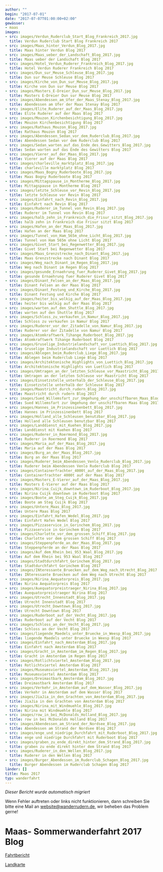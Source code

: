 ```yaml
---
author: ""
begin: "2017-07-01"
date: "2017-07-07T01:00:00+02:00"
gewässer:
- maas
images:
- src: images/Verdun_Ruderclub_Start_Blog_Frankreich_2017.jpg
  title: Verdun Ruderclub Start Blog Frankreich 2017
- src: images/Maas_hinter_Verdun_Blog_2017.jpg
  title: Maas hinter Verdun Blog 2017
- src: images/Maas_ueber_der_Landschaft_Blog_2017.jpg
  title: Maas ueber der Landschaft Blog 2017
- src: images/Hotel_Verdun_Ruderer_Frankreich_Blog_2017.jpg
  title: Hotel Verdun Ruderer Frankreich Blog 2017
- src: images/Dun_sur_Meuse_Schleuse_Blog_2017.jpg
  title: Dun sur Meuse Schleuse Blog 2017
- src: images/Kirche_von_Dun_sur_Meuse_Blog_2017.jpg
  title: Kirche von Dun sur Meuse Blog 2017
- src: images/Masters_E-Dreier_Dun_sur_Meuse_Blog_2017.jpg
  title: Masters E-Dreier Dun sur Meuse Blog 2017
- src: images/Abendessen_am_Ufer_der_Maas_Stenay_Blog_2017.jpg
  title: Abendessen am Ufer der Maas Stenay Blog 2017
- src: images/Elite_Ruderer_auf_der_Maas_Blog_2017.jpg
  title: Elite Ruderer auf der Maas Blog 2017
- src: images/Mouzon_Kirchenbesichtigung_Blog_2017.jpg
  title: Mouzon Kirchenbesichtigung Blog 2017
- src: images/Rathaus_Mouzon_Blog_2017.jpg
  title: Rathaus Mouzon Blog 2017
- src: images/Abendessen_Sedan_vor_dem_Ruderclub_Blog_2017.jpg
  title: Abendessen Sedan vor dem Ruderclub Blog 2017
- src: images/Sedan_warten_auf_das_Ende_des_Gewitters_Blog_2017.jpg
  title: Sedan warten auf das Ende des Gewitters Blog 2017
- src: images/Vierer_auf_der_Maas_Blog_2017.jpg
  title: Vierer auf der Maas Blog 2017
- src: images/charleville_marktplatz_Blog_2017.jpg
  title: charleville marktplatz Blog 2017
- src: images/Maas_Bogny_Ruderboote_Blog_2017.jpg
  title: Maas Bogny Ruderboote Blog 2017
- src: images/Mittagspause_in_Montherme_Blog_2017.jpg
  title: Mittagspause in Montherme Blog 2017
- src: images/letzte_Schleuse_vor_Revin_Blog_2017.jpg
  title: letzte Schleuse vor Revin Blog 2017
- src: images/Einfahrt_nach_Revin_Blog_2017.jpg
  title: Einfahrt nach Revin Blog 2017
- src: images/Ruderer_im_Tunnel_von_Revin_Blog_2017.jpg
  title: Ruderer im Tunnel von Revin Blog 2017
- src: images/halb_zehn_in_Frankreich_die_Frisur_sitzt_Blog_2017.jpg
  title: halb zehn in Frankreich die Frisur sitzt Blog 2017
- src: images/Hafen_an_der_Maas_Blog_2017.jpg
  title: Hafen an der Maas Blog 2017
- src: images/Tunnel_von_Ham_565m_ohne_Licht_Blog_2017.jpg
  title: Tunnel von Ham 565m ohne Licht Blog 2017
- src: images/Givet_Start_bei_Regenwetter_Blog_2017.jpg
  title: Givet Start bei Regenwetter Blog 2017
- src: images/Maas_Grenzstrecke_nach_Dinant_Blog_2017.jpg
  title: Maas Grenzstrecke nach Dinant Blog 2017
- src: images/Weg_nach_Dinant_im_Regen_Blog_2017.jpg
  title: Weg nach Dinant im Regen Blog 2017
- src: images/gesunde_Ernaehrung_fuer_Ruderer_Givet_Blog_2017.jpg
  title: gesunde Ernaehrung fuer Ruderer Givet Blog 2017
- src: images/Dinant_Felsen_an_der_Maas_Blog_2017.jpg
  title: Dinant Felsen an der Maas Blog 2017
- src: images/Dinant_Festung_und_Kirche_Blog_2017.jpg
  title: Dinant Festung und Kirche Blog 2017
- src: images/heiter_bis_wolkig_auf_der_Maas_Blog_2017.jpg
  title: heiter bis wolkig auf der Maas Blog 2017
- src: images/warten_auf_den_Shuttle_Blog_2017.jpg
  title: warten auf den Shuttle Blog 2017
- src: images/Schloss_zu_verkaufen_in_Namur_Blog_2017.jpg
  title: Schloss zu verkaufen in Namur Blog 2017
- src: images/Ruderer_vor_der_Zitadelle_von_Namur_Blog_2017.jpg
  title: Ruderer vor der Zitadelle von Namur Blog 2017
- src: images/Atomkraftwerk_Tihange_Ruderboot_Blog_2017.jpg
  title: Atomkraftwerk Tihange Ruderboot Blog 2017
- src: images/Gruselige_Industrielandschaft_vor_Luettich_Blog_2017.jpg
  title: Gruselige Industrielandschaft vor Luettich Blog 2017
- src: images/Ablegen_beim_Ruderclub_Liege_Blog_2017.jpg
  title: Ablegen beim Ruderclub Liege Blog 2017
- src: images/Architektonische_Highlights_von_Luettich_Blog_2017.jpg
  title: Architektonische Highlights von Luettich Blog 2017
- src: images/Umtragen_an_der_letzten_Schleuse_vor_Maastricht_Blog_2017.jpg
  title: Umtragen an der letzten Schleuse vor Maastricht Blog 2017
- src: images/Einsetzstelle_unterhalb_der_Schleuse_Blog_2017.jpg
  title: Einsetzstelle unterhalb der Schleuse Blog 2017
- src: images/Maastricht_durch_rudern_Blog_2017.jpg
  title: Maastricht durch rudern Blog 2017
- src: images/Sued_Willemsfart_zur_Umgehung_der_unschiffbaren_Maas_Blog_2017.jpg
  title: Sued Willemsfart zur Umgehung der unschiffbaren Maas Blog 2017
- src: images/Hannes_im_Prinzessinenbett_Blog_2017.jpg
  title: Hannes im Prinzessinenbett Blog 2017
- src: images/Holland_alle_Schleusen_benutzbar_Blog_2017.jpg
  title: Holland alle Schleusen benutzbar Blog 2017
- src: images/Landdienst_mit_Kuehen_Blog_2017.jpg
  title: Landdienst mit Kuehen Blog 2017
- src: images/Ruderer_in_Roermond_Blog_2017.jpg
  title: Ruderer in Roermond Blog 2017
- src: images/Maria_auf_der_Maas_Blog_2017.jpg
  title: Maria auf der Maas Blog 2017
- src: images/Burg_an_der_Maas_Blog_2017.jpg
  title: Burg an der Maas Blog 2017
- src: images/Ruderer_beim_Abendessen_Venlo_Ruderclub_Blog_2017.jpg
  title: Ruderer beim Abendessen Venlo Ruderclub Blog 2017
- src: images/Containerfrachter_4000t_auf_der_Maas_Blog_2017.jpg
  title: Containerfrachter 4000t auf der Maas Blog 2017
- src: images/Masters_E-Vierer_auf_der_Maas_Blog_2017.jpg
  title: Masters E-Vierer auf der Maas Blog 2017
- src: images/Nirina_Cuijk_downtown_im_Ruderboot_Blog_2017.jpg
  title: Nirina Cuijk downtown im Ruderboot Blog 2017
- src: images/Boote_am_Steg_Cuijk_Blog_2017.jpg
  title: Boote am Steg Cuijk Blog 2017
- src: images/Untere_Maas_Blog_2017.jpg
  title: Untere Maas Blog 2017
- src: images/Einfahrt_Hafen_Wedel_Blog_2017.jpg
  title: Einfahrt Hafen Wedel Blog 2017
- src: images/Pizzaservice_in_Gorinchem_Blog_2017.jpg
  title: Pizzaservice in Gorinchem Blog 2017
- src: images/Charlotte_vor_dem_grossen_Schiff_Blog_2017.jpg
  title: Charlotte vor dem grossen Schiff Blog 2017
- src: images/Steppenpferde_an_der_Maas_Blog_2017.jpg
  title: Steppenpferde an der Maas Blog 2017
- src: images/Auf_dem_Rhein_bei_953_Waal_Blog_2017.jpg
  title: Auf dem Rhein bei 953 Waal Blog 2017
- src: images/Stadtdurchfahrt_Gorinchem_Blog_2017.jpg
  title: Stadtdurchfahrt Gorinchem Blog 2017
- src: images/INteressante_Bruecken_auf_dem_Weg_nach_Utrecht_Blog_2017.jpg
  title: INteressante Bruecken auf dem Weg nach Utrecht Blog 2017
- src: images/Nirina_Aequatorpreis_Blog_2017.jpg
  title: Nirina Aequatorpreis Blog 2017
- src: images/Auequatorpreistraeger_Nirina_Blog_2017.jpg
  title: Auequatorpreistraeger Nirina Blog 2017
- src: images/Utrecht_Innenstadt_Blog_2017.jpg
  title: Utrecht Innenstadt Blog 2017
- src: images/Utrecht_Downtown_Blog_2017.jpg
  title: Utrecht Downtown Blog 2017
- src: images/Ruderboot_auf_der_Vecht_Blog_2017.jpg
  title: Ruderboot auf der Vecht Blog 2017
- src: images/Schloss_an_der_Vecht_Blog_2017.jpg
  title: Schloss an der Vecht Blog 2017
- src: images/liegende_Maedels_unter_Bruecke_in_Weesp_Blog_2017.jpg
  title: liegende Maedels unter Bruecke in Weesp Blog 2017
- src: images/Einfahrt_nach_Amsterdam_Blog_2017.jpg
  title: Einfahrt nach Amsterdam Blog 2017
- src: images/Gracht_in_Amsterdam_im_Regen_Blog_2017.jpg
  title: Gracht in Amsterdam im Regen Blog 2017
- src: images/Rotlichtviertel_Amsterdam_Blog_2017.jpg
  title: Rotlichtviertel Amsterdam Blog 2017
- src: images/Museumsviertel_Amsterdam_Blog_2017.jpg
  title: Museumsviertel Amsterdam Blog 2017
- src: images/Dreimastbark_Amsterdam_Blog_2017.jpg
  title: Dreimastbark Amsterdam Blog 2017
- src: images/Verkehr_in_Amsterdam_auf_dem_Wasser_Blog_2017.jpg
  title: Verkehr in Amsterdam auf dem Wasser Blog 2017
- src: images/JiaJia_in_den_Grachten_von_Amsterdam_Blog_2017.jpg
  title: JiaJia in den Grachten von Amsterdam Blog 2017
- src: images/Nirina_mit_Windmuehle_Blog_2017.jpg
  title: Nirina mit Windmuehle Blog 2017
- src: images/row_in_bei_McDonalds_Holland_Blog_2017.jpg
  title: row in bei McDonalds Holland Blog 2017
- src: images/Abendessen_am_Strand_der_Nordsee_Blog_2017.jpg
  title: Abendessen am Strand der Nordsee Blog 2017
- src: images/enge_und_niedrige_Durchfahrt_mit_Ruderboot_Blog_2017.jpg
  title: enge und niedrige Durchfahrt mit Ruderboot Blog 2017
- src: images/graben_zu_ende_direkt_hinter_dem_Strand_Blog_2017.jpg
  title: graben zu ende direkt hinter dem Strand Blog 2017
- src: images/Ruderer_in_den_Wellen_Blog_2017.jpg
  title: Ruderer in den Wellen Blog 2017
- src: images/Burger_Abendessen_im_Ruderclub_Schagen_Blog_2017.jpg
  title: Burger Abendessen im Ruderclub Schagen Blog 2017
länder: []
title: Maas 2017
typ: wanderfahrt
---
```



*Dieser Bericht wurde automatisch migriert*

Wenn Fehler auftreten oder links nicht funktionieren, dann schreiben Sie bitte eine Mail an website@wanderrudern.de, wir beheben das Problem gerne!



# Maas- Sommerwanderfahrt 2017 Blog


[Fahrtbericht](/berichte/2017/maas_2017)

[Landkarte](/berichte/2017/maas_landkarte_2017)